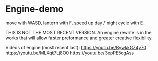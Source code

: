 # Engine-demo

move with WASD, lantern with F, speed up day / night cycle with E

THIS IS NOT THE MOST RECENT VERSION. An engine rewrite is in the works that will allow faster preformance and greater creative flexibility.

Videos of engine (most recent last):
https://youtu.be/BywkkGZ4y70
https://youtu.be/MLXqt7Lj8O0
https://youtu.be/3epPE5cgAss
